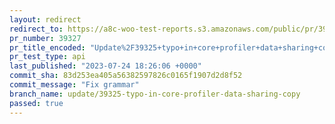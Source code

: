 ```yaml
---
layout: redirect
redirect_to: https://a8c-woo-test-reports.s3.amazonaws.com/public/pr/39327/api/index.html
pr_number: 39327
pr_title_encoded: "Update%2F39325+typo+in+core+profiler+data+sharing+copy"
pr_test_type: api
last_published: "2023-07-24 18:26:06 +0000"
commit_sha: 83d253ea405a56382597826c0165f1907d2d8f52
commit_message: "Fix grammar"
branch_name: update/39325-typo-in-core-profiler-data-sharing-copy
passed: true
---
```

